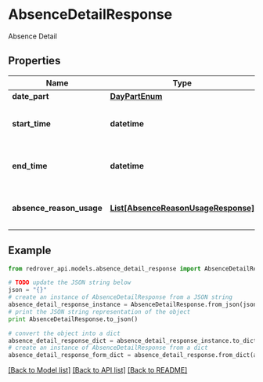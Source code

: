 # AbsenceDetailResponse

Absence Detail

## Properties
Name | Type | Description | Notes
------------ | ------------- | ------------- | -------------
**date_part** | [**DayPartEnum**](DayPartEnum.md) |  | [optional] 
**start_time** | **datetime** | The start time of the Absence for this day | [optional] 
**end_time** | **datetime** | The end time of the Absence for this day | [optional] 
**absence_reason_usage** | [**List[AbsenceReasonUsageResponse]**](AbsenceReasonUsageResponse.md) | The usage of Absence Reasons for this day | [optional] 

## Example

```python
from redrover_api.models.absence_detail_response import AbsenceDetailResponse

# TODO update the JSON string below
json = "{}"
# create an instance of AbsenceDetailResponse from a JSON string
absence_detail_response_instance = AbsenceDetailResponse.from_json(json)
# print the JSON string representation of the object
print AbsenceDetailResponse.to_json()

# convert the object into a dict
absence_detail_response_dict = absence_detail_response_instance.to_dict()
# create an instance of AbsenceDetailResponse from a dict
absence_detail_response_form_dict = absence_detail_response.from_dict(absence_detail_response_dict)
```
[[Back to Model list]](../README.md#documentation-for-models) [[Back to API list]](../README.md#documentation-for-api-endpoints) [[Back to README]](../README.md)


